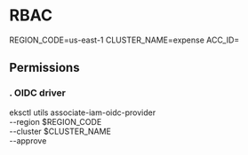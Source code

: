 # RBAC
REGION_CODE=us-east-1 CLUSTER_NAME=expense ACC_ID=

## Permissions
###  . OIDC driver

eksctl utils associate-iam-oidc-provider \
    --region $REGION_CODE \
    --cluster $CLUSTER_NAME \
    --approve

